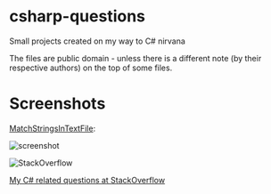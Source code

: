 csharp-questions
==========

Small projects created on my way to C# nirvana

The files are public domain - unless there is a different note (by their respective authors) on the top of some files.

Screenshots
==========

[MatchStringsInTextFile](https://github.com/afarber/csharp-questions/tree/master/MatchStringsInTextFile):

![screenshot](https://raw.github.com/afarber/csharp-questions/master/MatchStringsInTextFile/screenshot.png)


![StackOverflow](http://stackoverflow.com/users/flair/165071.png)

[My C# related questions at StackOverflow](http://stackoverflow.com/search?q=user:165071+[c#])

